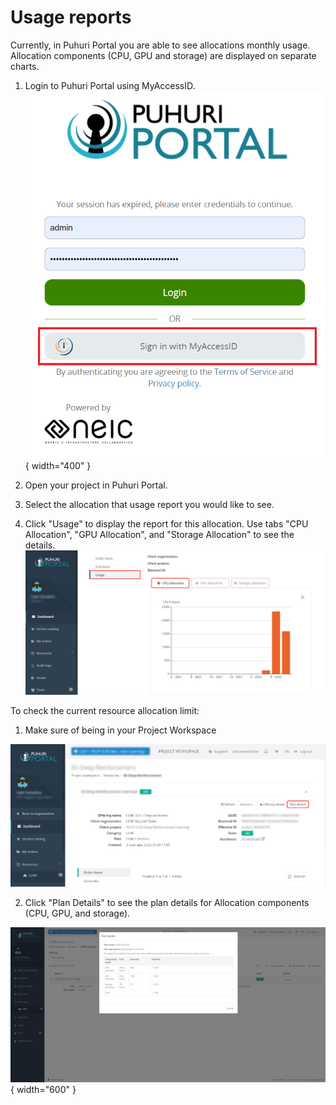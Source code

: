 # Usage reports

Currently, in Puhuri Portal you are able to see allocations monthly usage. Allocation components (CPU, GPU and storage) are displayed on separate charts.

1. Login to Puhuri Portal using MyAccessID.
   ![Login](../assets/Login.PNG){ width="400" }

2. Open your project in Puhuri Portal.
3. Select the allocation that usage report you would like to see.
4. Click "Usage" to display the report for this allocation. Use tabs "CPU Allocation", "GPU Allocation", and "Storage Allocation" to see the details. 
   ![Usage](../assets/puhuri_usage.jpg)
   
To check the current resource allocation limit:

1. Make sure of being in your Project Workspace 
 
  ![Plan Details_Button](../assets/plan_details_button.jpg)
  
2. Click "Plan Details" to see the plan details for Allocation components (CPU, GPU, and storage).
  
  ![Plan Details](../assets/plan_details.jpg){ width="600" }
